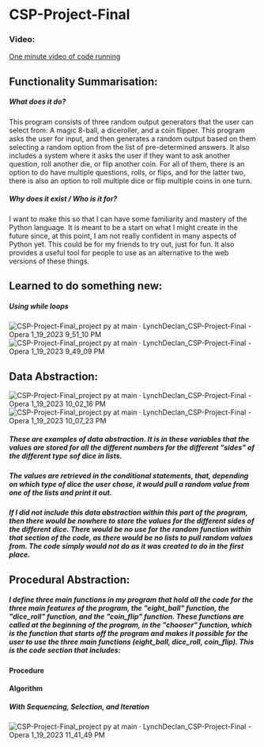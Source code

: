 # CSP-Project-Final
### Video:
<a href="https://drive.google.com/file/d/12zqncOgtF-f5BnLrTTTSoqKS2aWKUcOL/view">One minute video of code running</a>
## Functionality Summarisation:
##### What does it do?
This program consists of three random output generators that the user can select from: A magic 8-ball, a diceroller, and a coin flipper.
This program asks the user for input, and then generates a random output based on them selecting a random option from the list of pre-determined answers. It also includes a system where it asks the user if they want to ask another question, roll another die, or flip another coin. For all of them, there is an option to do have multiple questions, rolls, or flips, and for the latter two, there is also an option to roll multiple dice or flip multiple coins in one turn.
##### Why does it exist / Who is it for?
I want to make this so that I can have some familiarity and mastery of the Python language. It is meant to be a start on what I might create in the future since, at this point, I am not really confident in many aspects of Python yet. This could be for my friends to try out, just for fun. It also provides a useful tool for people to use as an alternative to the web versions of these things. 
## Learned to do something new: 
##### Using while loops
![CSP-Project-Final_project py at main · LynchDeclan_CSP-Project-Final - Opera 1_19_2023 9_51_10 PM](https://user-images.githubusercontent.com/89731702/213534009-4ee4fc0d-ade4-475b-a4a2-1b63d407cac6.png)
![CSP-Project-Final_project py at main · LynchDeclan_CSP-Project-Final - Opera 1_19_2023 9_49_09 PM](https://user-images.githubusercontent.com/89731702/213534038-deecd426-1e76-4e50-b658-d870491b0dcb.png)
## Data Abstraction:
![CSP-Project-Final_project py at main · LynchDeclan_CSP-Project-Final - Opera 1_19_2023 10_02_16 PM](https://user-images.githubusercontent.com/89731702/213536007-3e149e53-814c-44ce-af62-9afbe207b547.png)
![CSP-Project-Final_project py at main · LynchDeclan_CSP-Project-Final - Opera 1_19_2023 10_07_23 PM](https://user-images.githubusercontent.com/89731702/213536962-bc762086-3dad-4d1f-a2b5-b116333ac03d.png)
##### These are examples of data abstraction. It is in these variables that the values are stored for all the different numbers for the different "sides" of the different type sof dice in lists.
##### The values are retrieved in the conditional statements, that, depending on which type of dice the user chose, it would pull a random value from one of the lists and print it out.
##### If I did not include this data abstraction within this part of the program, then there would be nowhere to store the values for the different sides of the different dice. There would be no use for the random function within that section of the code, as there would be no lists to pull random values from. The code simply would not do as it was created to do in the first place.
## Procedural Abstraction:
##### I define three main functions in my program that hold all the code for the three main features of the program, the "eight_ball" function, the "dice_roll" function, and the "coin_flip" function. These functions are called at the beginning of the program, in the "chooser" function, which is the function that starts off the program and makes it possible for the user to use the three main functions (eight_ball, dice_roll, coin_flip). This is the code section that includes:
#### Procedure
#### Algorithm 
##### With Sequencing, Selection, and Iteration
![CSP-Project-Final_project py at main · LynchDeclan_CSP-Project-Final - Opera 1_19_2023 11_41_49 PM](https://user-images.githubusercontent.com/89731702/213555032-cdde9307-e2e7-46a8-9025-706158a68cd8.png)

